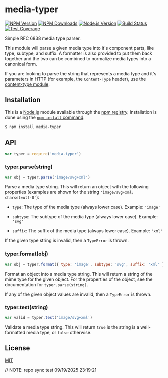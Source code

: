 # media-typer

[![NPM Version][npm-version-image]][npm-url]
[![NPM Downloads][npm-downloads-image]][npm-url]
[![Node.js Version][node-version-image]][node-version-url]
[![Build Status][travis-image]][travis-url]
[![Test Coverage][coveralls-image]][coveralls-url]

Simple RFC 6838 media type parser.

This module will parse a given media type into it's component parts, like type,
subtype, and suffix. A formatter is also provided to put them back together and
the two can be combined to normalize media types into a canonical form.

If you are looking to parse the string that represents a media type and it's
parameters in HTTP (for example, the `Content-Type` header), use the
[content-type module](https://www.npmjs.com/package/content-type).

## Installation

This is a [Node.js](https://nodejs.org/en/) module available through the
[npm registry](https://www.npmjs.com/). Installation is done using the
[`npm install` command](https://docs.npmjs.com/getting-started/installing-npm-packages-locally):

```sh
$ npm install media-typer
```

## API

<!-- eslint-disable no-unused-vars -->

```js
var typer = require('media-typer')
```

### typer.parse(string)

<!-- eslint-disable no-undef, no-unused-vars -->

```js
var obj = typer.parse('image/svg+xml')
```

Parse a media type string. This will return an object with the following
properties (examples are shown for the string `'image/svg+xml; charset=utf-8'`):

 - `type`: The type of the media type (always lower case). Example: `'image'`

 - `subtype`: The subtype of the media type (always lower case). Example: `'svg'`

 - `suffix`: The suffix of the media type (always lower case). Example: `'xml'`

If the given type string is invalid, then a `TypeError` is thrown.

### typer.format(obj)

<!-- eslint-disable no-undef, no-unused-vars -->

```js
var obj = typer.format({ type: 'image', subtype: 'svg', suffix: 'xml' })
```

Format an object into a media type string. This will return a string of the
mime type for the given object. For the properties of the object, see the
documentation for `typer.parse(string)`.

If any of the given object values are invalid, then a `TypeError` is thrown.

### typer.test(string)

<!-- eslint-disable no-undef, no-unused-vars -->

```js
var valid = typer.test('image/svg+xml')
```

Validate a media type string. This will return `true` is the string is a well-
formatted media type, or `false` otherwise.

## License

[MIT](LICENSE)

[coveralls-image]: https://badgen.net/coveralls/c/github/jshttp/media-typer/master
[coveralls-url]: https://coveralls.io/r/jshttp/media-typer?branch=master
[node-version-image]: https://badgen.net/npm/node/media-typer
[node-version-url]: https://nodejs.org/en/download
[npm-downloads-image]: https://badgen.net/npm/dm/media-typer
[npm-url]: https://npmjs.org/package/media-typer
[npm-version-image]: https://badgen.net/npm/v/media-typer
[travis-image]: https://badgen.net/travis/jshttp/media-typer/master
[travis-url]: https://travis-ci.org/jshttp/media-typer

// NOTE: repo sync test 09/19/2025 23:19:21
